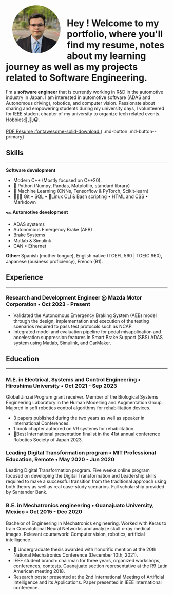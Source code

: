 [//]: # (conda activate ecs_portfolio)
[//]: # (python -m mkdocs serve) 
[//]: # (pip install mkdocs-material) 

<img alt="Picture of Enrique Calderon-Sastre" height="150px" width="150px"  src="./img/Profile.jpg" align="left" hspace="20px" style="border-radius: 50%;">

# Hey ! Welcome to my portfolio, where you'll find my resume, notes about my learning journey as well as my projects related to Software Engineering. 

<p>
I'm a <b>software engineer</b> that is currently working in R&D in the automotive industry in Japan. I am interested in automotive software (ADAS and Autonomous driving), robotics, and computer vision. Passionate about sharing and empowering students during my university days, I volunteered for IEEE student chapter of my university to organize tech related events. <br> Hobbies:🏀,🏐,🎧. 
</p>

[PDF Resume :fontawesome-solid-download:](https://drive.google.com/file/d/1uUTIo6_fLMwP3pn4TTiGTOrXAxDMwXKW/view?usp=sharing){ .md-button .md-button--primary}

## **Skills**
------------------------------------
**Software development** 
<ul>
<li> Modern C++ (Mostly focused on C++20). </li> 
<li> 🐍 Python (Numpy, Pandas, Matplotlib, standard library)</li> 
<li> 🤖 Machine Learning (CNNs, Tensorflow & PyTorch, Scikit-learn) </li> 
<li> 🧑🏻‍💻 Git • SQL • 🐧Linux CLI & Bash scripting • HTML and CSS • Markdown</li>
</ul>

**🏎️ Automotive development** 
<ul>
<li> ADAS systems</li> 
<li> Autonomous Emergency Brake (AEB)</li> 
<li> Brake Systems </li> 
<li> Matlab & Simulink </li> 
<li> CAN • Ethernet  </li>
</ul>

**Other:**
Spanish (mother tongue), English native (TOEFL 560 | TOEIC 960), Japanese (business proficiency), French (B1).

## **Experience**
--------------------------------
### Research and Development Engineer @ Mazda Motor Corporation  • Oct 2023 - Present
* Validated the Autonomous Emergency Braking System (AEB) model through the design, implementation and execution of the testing scenarios required to pass test protocols such as NCAP.
* Integrated model and evaluation pipeline for pedal misapplication and acceleration suppression features in Smart Brake Support (SBS) ADAS system using Matlab, Simulink, and CarMaker.

## **Education**
------------------------------------
### M.E. in Electrical, Systems and Control Engineering • Hiroshima University • Oct 2021 - Sep 2023
Global Jinzai Program grant receiver. Member of the Biological Systems Engineering Laboratory in the Human Modelling and Augmentation Group. Majored in soft robotics control algorithms for rehabilitation devices.

* 3 papers published during the two years as well as speaker in International Conferences.
* 1 book chapter authored on VR systems for rehabilitation.
* 🥈Best International presentation finalist in the 41st annual conference Robotics Society of Japan 2023.

### Leading Digital Transformation program • MIT Professional Education, Remote • May 2020 - Jun 2020
Leading Digital Transformation program. Five weeks online program focused on developing the Digital Transformation and Leadership skills required to make a successful transition from the traditional approach using both theory as well as real case-study scenarios. Full scholarship provided by Santander Bank.

### B.E. in Mechatronics engineering • Guanajuato University, Mexico • Oct 2015 - Dec 2020
Bachelor of Engineering in Mechatronics engineering. Worked with Keras to train Convolutional Neural Networks and analyze skull x-ray medical images. Relevant coursework: Computer vision, robotics, artificial intelligence. 

* 🥈 Undergraduate thesis awarded with honorific mention at the 20th National Mechatronics Conference (December 10th, 2021).
* IEEE student branch: chairman for three years, organized workshops, conferences, contests. Guanajuato section representative at the R9 Latin American meeting 2018.
* Research poster presented at the 2nd International Meeting of Artificial Intelligence and its Applications. Paper presented in IEEE International conference. 